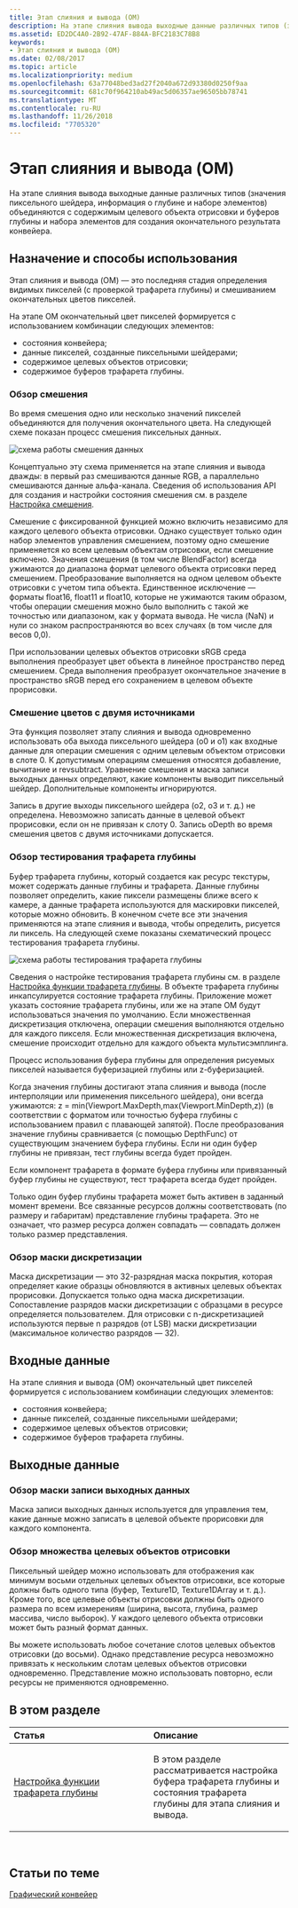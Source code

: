 ```yaml
---
title: Этап слияния и вывода (OM)
description: На этапе слияния вывода выходные данные различных типов (значения пиксельного шейдера, информация о глубине и наборе элементов) объединяются с содержимым целевого объекта отрисовки и буферов глубины и набора элементов для создания окончательного результата конвейера.
ms.assetid: ED2DC4A0-2B92-47AF-884A-BFC2183C78B8
keywords:
- Этап слияния и вывода (OM)
ms.date: 02/08/2017
ms.topic: article
ms.localizationpriority: medium
ms.openlocfilehash: 63a77048bed3ad27f2040a672d93380d0250f9aa
ms.sourcegitcommit: 681c70f964210ab49ac5d06357ae96505bb78741
ms.translationtype: MT
ms.contentlocale: ru-RU
ms.lasthandoff: 11/26/2018
ms.locfileid: "7705320"
---
```

# <a name="output-merger-om-stage"></a>Этап слияния и вывода (OM)


На этапе слияния вывода выходные данные различных типов (значения пиксельного шейдера, информация о глубине и наборе элементов) объединяются с содержимым целевого объекта отрисовки и буферов глубины и набора элементов для создания окончательного результата конвейера.

## <a name="span-idpurpose-and-usesspanspan-idpurpose-and-usesspanspan-idpurpose-and-usesspanpurpose-and-uses"></a><span id="Purpose-and-uses"></span><span id="purpose-and-uses"></span><span id="PURPOSE-AND-USES"></span>Назначение и способы использования


Этап слияния и вывода (OM) — это последняя стадия определения видимых пикселей (с проверкой трафарета глубины) и смешиванием окончательных цветов пикселей.

На этапе OM окончательный цвет пикселей формируется с использованием комбинации следующих элементов:

-   состояния конвейера;
-   данные пикселей, созданные пиксельными шейдерами;
-   содержимое целевых объектов отрисовки;
-   содержимое буферов трафарета глубины.

### <a name="span-idblending-overviewspanspan-idblending-overviewspanspan-idblending-overviewspanblending-overview"></a><span id="Blending-overview"></span><span id="blending-overview"></span><span id="BLENDING-OVERVIEW"></span>Обзор смешения

Во время смешения одно или несколько значений пикселей объединяются для получения окончательного цвета. На следующей схеме показан процесс смешения пиксельных данных.

![схема работы смешения данных](images/d3d10-blend-state.png)

Концептуально эту схема применяется на этапе слияния и вывода дважды: в первый раз смешиваются данные RGB, а параллельно смешиваются данные альфа-канала. Сведения об использования API для создания и настройки состояния смешения см. в разделе [Настройка смешения](https://msdn.microsoft.com/library/windows/desktop/bb205072).

Смешение с фиксированной функцией можно включить независимо для каждого целевого объекта отрисовки. Однако существует только один набор элементов управления смешением, поэтому одно смешение применяется ко всем целевым объектам отрисовки, если смешение включено. Значения смешения (в том числе BlendFactor) всегда ужимаются до диапазона формат целевого объекта отрисовки перед смешением. Преобразование выполняется на одном целевом объекте отрисовки с учетом типа объекта. Единственное исключение — форматы float16, float11 и float10, которые не ужимаются таким образом, чтобы операции смешения можно было выполнить с такой же точностью или диапазоном, как у формата вывода. Не числа (NaN) и нули со знаком распространяются во всех случаях (в том числе для весов 0,0).

При использовании целевых объектов отрисовки sRGB среда выполнения преобразует цвет объекта в линейное пространство перед смешением. Среда выполнения преобразует окончательное значение в пространство sRGB перед его сохранением в целевом объекте прорисовки.

### <a name="span-iddual-source-color-blendingspanspan-iddual-source-color-blendingspanspan-iddual-source-color-blendingspandual-source-color-blending"></a><span id="Dual-source-color-blending"></span><span id="dual-source-color-blending"></span><span id="DUAL-SOURCE-COLOR-BLENDING"></span>Смешение цветов с двумя источниками

Эта функция позволяет этапу слияния и вывода одновременно использовать оба выхода пиксельного шейдера (о0 и o1) как входные данные для операции смешения с одним целевым объектом отрисовки в слоте 0. К допустимым операциям смешения относятся добавление, вычитание и revsubtract. Уравнение смешения и маска записи выходных данных определяют, какие компоненты выводит пиксельный шейдер. Дополнительные компоненты игнорируются.

Запись в другие выходы пиксельного шейдера (o2, o3 и т. д.) не определена. Невозможно записать данные в целевой объект прорисовки, если он не привязан к слоту 0. Запись oDepth во время смешения цветов с двумя источниками допускается.

### <a name="span-iddepth-stencil-testspanspan-iddepth-stencil-testspanspan-iddepth-stencil-testspandepth-stencil-testing-overview"></a><span id="Depth-Stencil-Test"></span><span id="depth-stencil-test"></span><span id="DEPTH-STENCIL-TEST"></span>Обзор тестирования трафарета глубины

Буфер трафарета глубины, который создается как ресурс текстуры, может содержать данные глубины и трафарета. Данные глубины позволяет определить, какие пиксели размещены ближе всего к камере, а данные трафарета используются для маскировки пикселей, которые можно обновить. В конечном счете все эти значения применяются на этапе слияния и вывода, чтобы определить, рисуется ли пиксель. На следующей схеме показаны схематический процесс тестирования трафарета глубины.

![схема работы тестирования трафарета глубины](images/d3d10-depth-stencil-test.png)

Сведения о настройке тестирования трафарета глубины см. в разделе [Настройка функции трафарета глубины](configuring-depth-stencil-functionality.md). В объекте трафарета глубины инкапсулируется состояние трафарета глубины. Приложение может указать состояние трафарета глубины, или же на этапе OM будут использоваться значения по умолчанию. Если множественная дискретизация отключена, операции смешения выполняются отдельно для каждого пикселя. Если множественная дискретизация включена, смешение происходит отдельно для каждого объекта мультисэмплинга.

Процесс использования буфера глубины для определения рисуемых пикселей называется буферизацией глубины или z-буферизацией.

Когда значения глубины достигают этапа слияния и вывода (после интерполяции или применения пиксельного шейдера), они всегда ужимаются: z = min(Viewport.MaxDepth,max(Viewport.MinDepth,z)) (в соответствии с форматом или точностью буфера глубины с использованием правил с плавающей запятой). После преобразования значение глубины сравнивается (с помощью DepthFunc) от существующим значением буфера глубины. Если ни один буфер глубины не привязан, тест глубины всегда будет пройден.

Если компонент трафарета в формате буфера глубины или привязанный буфер глубины не существуют, тест трафарета всегда будет пройден.

Только один буфер глубины трафарета может быть активен в заданный момент времени. Все связанные ресурсов должны соответствовать (по размеру и габаритам) представление глубины трафарета. Это не означает, что размер ресурса должен совпадать — совпадать должен только размер представления.

### <a name="span-idsample-maskspanspan-idsample-maskspanspan-idsample-maskspansample-mask-overview"></a><span id="Sample-Mask"></span><span id="sample-mask"></span><span id="SAMPLE-MASK"></span>Обзор маски дискретизации

Маска дискретизации — это 32-разрядная маска покрытия, которая определяет какие образцы обновляются в активных целевых объектах прорисовки. Допускается только одна маска дискретизации. Сопоставление разрядов маски дискретизации с образцами в ресурсе определяется пользователем. Для отрисовки с n-дискретизацией используются первые n разрядов (от LSB) маски дискретизации (максимальное количество разрядов — 32).

## <a name="span-idinputspanspan-idinputspanspan-idinputspaninput"></a><span id="Input"></span><span id="input"></span><span id="INPUT"></span>Входные данные


На этапе слияния и вывода (OM) окончательный цвет пикселей формируется с использованием комбинации следующих элементов:

-   состояния конвейера;
-   данные пикселей, созданные пиксельными шейдерами;
-   содержимое целевых объектов отрисовки;
-   содержимое буферов трафарета глубины.

## <a name="span-idoutputspanspan-idoutputspanspan-idoutputspanoutput"></a><span id="Output"></span><span id="output"></span><span id="OUTPUT"></span>Выходные данные


### <a name="span-idoutput-write-mask-overviewspanspan-idoutput-write-mask-overviewspanspan-idoutput-write-mask-overviewspanoutput-write-mask-overview"></a><span id="Output-write-mask-overview"></span><span id="output-write-mask-overview"></span><span id="OUTPUT-WRITE-MASK-OVERVIEW"></span>Обзор маски записи выходных данных

Маска записи выходных данных используется для управления тем, какие данные можно записать в целевой объекте прорисовки для каждого компонента.

### <a name="span-idmultiple-render-targets-overviewspanspan-idmultiple-render-targets-overviewspanspan-idmultiple-render-targets-overviewspanmultiple-render-targets-overview"></a><span id="Multiple-render-targets-overview"></span><span id="multiple-render-targets-overview"></span><span id="MULTIPLE-RENDER-TARGETS-OVERVIEW"></span>Обзор множества целевых объектов отрисовки

Пиксельный шейдер можно использовать для отображения как минимум восьми отдельных целевых объектов отрисовки, все которые должны быть одного типа (буфер, Texture1D, Texture1DArray и т. д.). Кроме того, все целевые объекты отрисовки должны быть одного размера по всем измерениям (ширина, высота, глубина, размер массива, число выборок). У каждого целевого объекта отрисовки может быть разный формат данных.

Вы можете использовать любое сочетание слотов целевых объектов отрисовки (до восьми). Однако представление ресурса невозможно привязать к нескольким слотам целевых объектов отрисовки одновременно. Представление можно использовать повторно, если ресурсы не применяются одновременно.

## <a name="span-idin-this-sectionspanin-this-section"></a><span id="in-this-section"></span>В этом разделе


<table>
<colgroup>
<col width="50%" />
<col width="50%" />
</colgroup>
<thead>
<tr class="header">
<th align="left">Статья</th>
<th align="left">Описание</th>
</tr>
</thead>
<tbody>
<tr class="odd">
<td align="left"><p><a href="configuring-depth-stencil-functionality.md">Настройка функции трафарета глубины</a></p></td>
<td align="left"><p>В этом разделе рассматривается настройка буфера трафарета глубины и состояния трафарета глубины для этапа слияния и вывода.</p></td>
</tr>
</tbody>
</table>

 

## <a name="span-idrelated-topicsspanrelated-topics"></a><span id="related-topics"></span>Статьи по теме


[Графический конвейер](graphics-pipeline.md)

 

 




